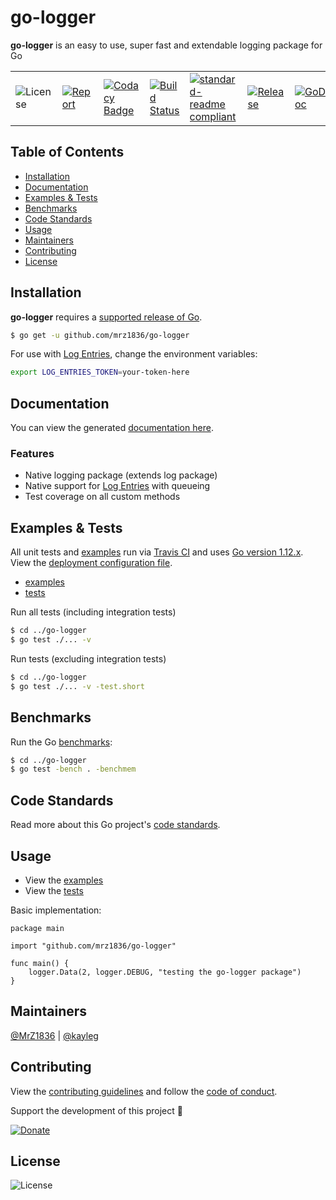 # go-logger
**go-logger** is an easy to use, super fast and extendable logging package for Go

| | | | | | | |
|-|-|-|-|-|-|-|
| ![License](https://img.shields.io/github/license/mrz1836/go-logger.svg?style=flat) | [![Report](https://goreportcard.com/badge/github.com/mrz1836/go-logger?style=flat)](https://goreportcard.com/report/github.com/mrz1836/go-logger)  | [![Codacy Badge](https://api.codacy.com/project/badge/Grade/de9d8cd1e21445e9823b005e4f7dcf20)](https://www.codacy.com/app/mrz1818/go-logger?utm_source=github.com&amp;utm_medium=referral&amp;utm_content=mrz1836/go-logger&amp;utm_campaign=Badge_Grade) |  [![Build Status](https://travis-ci.com/mrz1836/go-logger.svg?branch=master)](https://travis-ci.com/mrz1836/go-logger)   |  [![standard-readme compliant](https://img.shields.io/badge/standard--readme-OK-green.svg?style=flat)](https://github.com/RichardLitt/standard-readme) | [![Release](https://img.shields.io/github/release-pre/mrz1836/go-logger.svg?style=flat)](https://github.com/mrz1836/go-logger/releases) | [![GoDoc](https://godoc.org/github.com/mrz1836/go-logger?status.svg&style=flat)](https://godoc.org/github.com/mrz1836/go-logger) |

## Table of Contents
- [Installation](#installation)
- [Documentation](#documentation)
- [Examples & Tests](#examples--tests)
- [Benchmarks](#benchmarks)
- [Code Standards](#code-standards)
- [Usage](#usage)
- [Maintainers](#maintainers)
- [Contributing](#contributing)
- [License](#license)

## Installation

**go-logger** requires a [supported release of Go](https://golang.org/doc/devel/release.html#policy).
```bash
$ go get -u github.com/mrz1836/go-logger
```

For use with [Log Entries](https://logentries.com/), change the environment variables:
```bash
export LOG_ENTRIES_TOKEN=your-token-here
```

## Documentation
You can view the generated [documentation here](https://godoc.org/github.com/mrz1836/go-logger).

### Features
- Native logging package (extends log package)
- Native support for [Log Entries](https://logentries.com/) with queueing
- Test coverage on all custom methods

## Examples & Tests
All unit tests and [examples](example/example.go) run via [Travis CI](https://travis-ci.com/mrz1836/go-logger) and uses [Go version 1.12.x](https://golang.org/doc/go1.12). View the [deployment configuration file](.travis.yml).

- [examples](example/example.go)
- [tests](logger_test.go)

Run all tests (including integration tests)
```bash
$ cd ../go-logger
$ go test ./... -v
```

Run tests (excluding integration tests)
```bash
$ cd ../go-logger
$ go test ./... -v -test.short
```

## Benchmarks
Run the Go [benchmarks](logger_test.go):
```bash
$ cd ../go-logger
$ go test -bench . -benchmem
```

## Code Standards
Read more about this Go project's [code standards](CODE_STANDARDS.md).

## Usage
- View the [examples](example/example.go)
- View the [tests](logger_test.go)

Basic implementation:
```golang
package main

import "github.com/mrz1836/go-logger"

func main() {
	logger.Data(2, logger.DEBUG, "testing the go-logger package")
}
```

## Maintainers

[@MrZ1836](https://github.com/mrz1836) | [@kayleg](https://github.com/kayleg)

## Contributing

View the [contributing guidelines](CONTRIBUTING.md) and follow the [code of conduct](CODE_OF_CONDUCT.md).

Support the development of this project 🙏

[![Donate](https://img.shields.io/badge/donate-bitcoin-brightgreen.svg)](https://mrz1818.com/?tab=tips&af=go-logger)

## License

![License](https://img.shields.io/github/license/mrz1836/go-logger.svg?style=flat&p=1)

